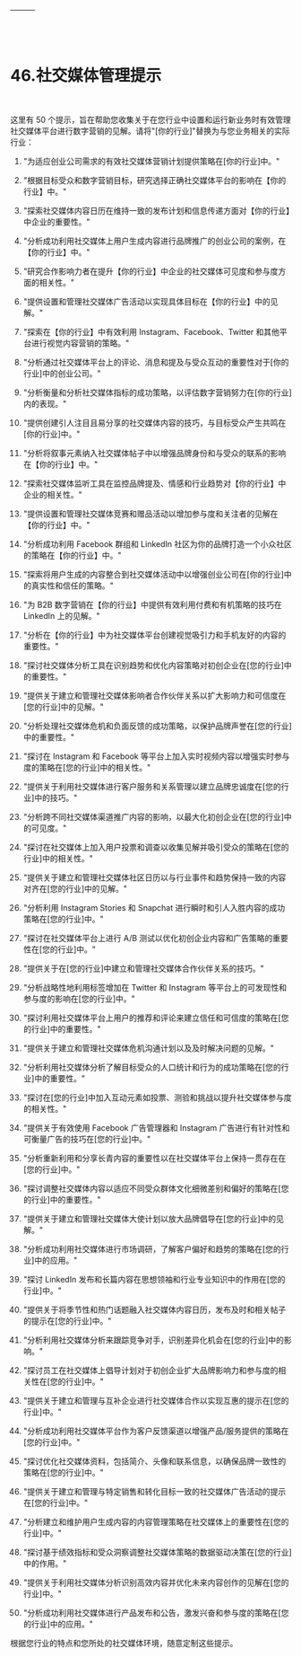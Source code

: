 | ![image](img/chapter_title_corner_decoration_left.png) |  | ![image](img/chapter_title_corner_decoration_right.png) |
| --- | --- | --- |

![image](img/chapter_title_above.png)

# 46.社交媒体管理提示

![image](img/chapter_title_below.png)

这里有 50 个提示，旨在帮助您收集关于在您行业中设置和运行新业务时有效管理社交媒体平台进行数字营销的见解。请将"[你的行业]"替换为与您业务相关的实际行业：

1.  "为适应创业公司需求的有效社交媒体营销计划提供策略在[你的行业]中。"

1.  "根据目标受众和数字营销目标，研究选择正确社交媒体平台的影响在【你的行业】中。"

1.  "探索社交媒体内容日历在维持一致的发布计划和信息传递方面对【你的行业】中企业的重要性。"

1.  "分析成功利用社交媒体上用户生成内容进行品牌推广的创业公司的案例，在【你的行业】中。"

1.  "研究合作影响力者在提升【你的行业】中企业的社交媒体可见度和参与度方面的相关性。"

1.  "提供设置和管理社交媒体广告活动以实现具体目标在【你的行业】中的见解。"

1.  "探索在【你的行业】中有效利用 Instagram、Facebook、Twitter 和其他平台进行视觉内容营销的策略。"

1.  "分析通过社交媒体平台上的评论、消息和提及与受众互动的重要性对于[你的行业]中的创业公司。"

1.  "分析衡量和分析社交媒体指标的成功策略，以评估数字营销努力在[你的行业]内的表现。"

1.  "提供创建引人注目且易分享的社交媒体内容的技巧，与目标受众产生共鸣在[你的行业]中。"

1.  "分析将叙事元素纳入社交媒体帖子中以增强品牌身份和与受众的联系的影响在【你的行业】中。"

1.  "探索社交媒体监听工具在监控品牌提及、情感和行业趋势对【你的行业】中企业的相关性。"

1.  "提供设置和管理社交媒体竞赛和赠品活动以增加参与度和关注者的见解在【你的行业】中。"

1.  "分析成功利用 Facebook 群组和 LinkedIn 社区为你的品牌打造一个小众社区的策略在【你的行业】中。"

1.  "探索将用户生成的内容整合到社交媒体活动中以增强创业公司在[你的行业]中的真实性和信任的策略。"

1.  "为 B2B 数字营销在【你的行业】中提供有效利用付费和有机策略的技巧在 LinkedIn 上的见解。"

1.  "分析在【你的行业】中为社交媒体平台创建视觉吸引力和手机友好的内容的重要性。"

1.  "探讨社交媒体分析工具在识别趋势和优化内容策略对初创企业在[您的行业]中的重要性。"

1.  "提供关于建立和管理社交媒体影响者合作伙伴关系以扩大影响力和可信度在[您的行业]中的见解。"

1.  "分析处理社交媒体危机和负面反馈的成功策略，以保护品牌声誉在[您的行业]中的重要性。"

1.  "探讨在 Instagram 和 Facebook 等平台上加入实时视频内容以增强实时参与度的策略在[您的行业]中的相关性。"

1.  "提供关于利用社交媒体进行客户服务和关系管理以建立品牌忠诚度在[您的行业]中的技巧。"

1.  "分析跨不同社交媒体渠道推广内容的影响，以最大化初创企业在[您的行业]中的可见度。"

1.  "探讨在社交媒体上加入用户投票和调查以收集见解并吸引受众的策略在[您的行业]中的相关性。"

1.  "提供关于建立和管理社交媒体社区日历以与行业事件和趋势保持一致的内容对齐在[您的行业]中的见解。"

1.  "分析利用 Instagram Stories 和 Snapchat 进行瞬时和引人入胜内容的成功策略在[您的行业]中。"

1.  "探讨在社交媒体平台上进行 A/B 测试以优化初创企业内容和广告策略的重要性在[您的行业]中。"

1.  "提供关于在[您的行业]中建立和管理社交媒体合作伙伴关系的技巧。"

1.  "分析战略性地利用标签增加在 Twitter 和 Instagram 等平台上的可发现性和参与度的影响在[您的行业]中。"

1.  "探讨利用社交媒体平台上用户的推荐和评论来建立信任和可信度的策略在[您的行业]中的重要性。"

1.  "提供关于建立和管理社交媒体危机沟通计划以及及时解决问题的见解。"

1.  "分析利用社交媒体分析了解目标受众的人口统计和行为的成功策略在[您的行业]中的重要性。"

1.  "探讨在[您的行业]中加入互动元素如投票、测验和挑战以提升社交媒体参与度的相关性。"

1.  "提供关于有效使用 Facebook 广告管理器和 Instagram 广告进行有针对性和可衡量广告的技巧在[您的行业]中。"

1.  "分析重新利用和分享长青内容的重要性以在社交媒体平台上保持一贯存在在[您的行业]中。"

1.  "探讨调整社交媒体内容以适应不同受众群体文化细微差别和偏好的策略在[您的行业]中的重要性。"

1.  "提供关于建立和管理社交媒体大使计划以放大品牌倡导在[您的行业]中的见解。"

1.  "分析成功利用社交媒体进行市场调研，了解客户偏好和趋势的策略在[您的行业]中的应用。"

1.  "探讨 LinkedIn 发布和长篇内容在思想领袖和行业专业知识中的作用在[您的行业]中。"

1.  "提供关于将季节性和热门话题融入社交媒体内容日历，发布及时和相关帖子的提示在[您的行业]中。"

1.  "分析利用社交媒体分析来跟踪竞争对手，识别差异化机会在[您的行业]中的影响。"

1.  "探讨员工在社交媒体上倡导计划对于初创企业扩大品牌影响力和参与度的相关性在[您的行业]中。"

1.  "提供关于建立和管理与互补企业进行社交媒体合作以实现互惠的提示在[您的行业]中。"

1.  "分析成功利用社交媒体平台作为客户反馈渠道以增强产品/服务提供的策略在[您的行业]中。"

1.  "探讨优化社交媒体资料，包括简介、头像和联系信息，以确保品牌一致性的策略在[您的行业]中。"

1.  "提供关于建立和管理与特定销售和转化目标一致的社交媒体广告活动的提示在[您的行业]中。"

1.  "分析建立和维护用户生成内容的内容管理策略在社交媒体上的重要性在[您的行业]中。"

1.  "探讨基于绩效指标和受众洞察调整社交媒体策略的数据驱动决策在[您的行业]中的作用。"

1.  "提供关于利用社交媒体分析识别高效内容并优化未来内容创作的见解在[您的行业]中。"

1.  "分析成功利用社交媒体进行产品发布和公告，激发兴奋和参与度的策略在[您的行业]中的应用。"

根据您行业的特点和您所处的社交媒体环境，随意定制这些提示。
